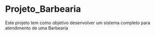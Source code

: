 # Projeto_Barbearia
Este projeto tem como objetivo desenvolver um sistema completo para atendimento de uma Barbearia
